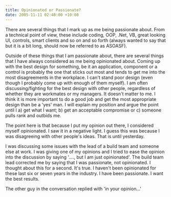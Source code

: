 ```yaml
---
title: Opinionated or Passionate?
date: 2005-11-11 02:40:00 +10:00
---
```


There are several things that I mark up as me being passionate about. From a technical point of view, these include coding, OOP, .Net, VB, great looking UI, controls, smart clients and so on and so forth (always wanted to say that but it is a bit long, should now be referred to as ASOASF). 

Outside of these things that I am passionate about, there are several things that I have always considered as me being opinionated about. Coming up with the best design for something, be it an application, component or a control is probably the one that sticks out most and tends to get me into the most disagreements in the workplace. I can't stand poor design (even though I probably come up with enough of them myself). I am often discussing/fighting for the best design with other people, regardless of whether they are workmates or my managers. It doesn't matter to me. I think it is more important to do a good job and get the most appropriate design than be a 'yes' man. I will explain my position and argue the point until I a) get what I want; b) get an acceptable compromise or c) someone pulls rank and outbids me.

The point here is that because I put my opinion out there, I considered myself opinionated. I saw it in a negative light. I guess this was because I was disagreeing with other people's ideas. That is until yesterday. 

I was discussing some issues with the lead of a build team and someone else at work. I was giving one of my opinions and I tried to ease the opinion into the discussion by saying '...., but I am just opinionated'. The build team lead corrected me by saying that I was passionate, not opinionated. I thought about this for a second. It's true. I haven't been opinionated for these last six or seven years in the industry. I have been passionate. I want the best results.

The other guy in the conversation replied with 'in your opinion...'


